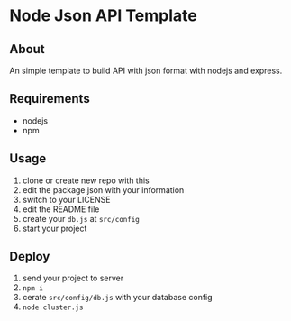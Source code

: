 # Node Json API Template

## About

An simple template to build API with json format with nodejs and express.

## Requirements

- nodejs
- npm

## Usage

1. clone or create new repo with this
2. edit the package.json with your information
3. switch to your LICENSE
4. edit the README file
5. create your `db.js` at `src/config`
6. start your project

## Deploy

1. send your project to server
2. `npm i`
3. cerate `src/config/db.js` with your database config
4. `node cluster.js`
